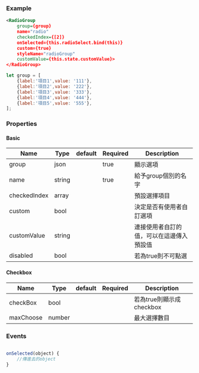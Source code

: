 
### Example
``` xml
<RadioGroup
	group={group}
	name="radio"
	checkedIndex={[2]}
	onSelected={this.radioSelect.bind(this)}
	custom={true}
	styleName="radioGroup"
	customValue={this.state.customValue}>
</RadioGroup>
```
``` js
let group = [
	{label:'項目1',value: '111'},
	{label:'項目2',value: '222'},
	{label:'項目3',value: '333'},
	{label:'項目4',value: '444'},
	{label:'項目5',value: '555'},
];
```
### Properties

#### Basic
|Name|Type|default|Required|Description|
|-------|--------|------|------|---|
|group|json||true|顯示選項|
|name|string||true|給予group個別的名字|
|checkedIndex|array|||預設選擇項目|
|custom|bool|||決定是否有使用者自訂選項|
|customValue|string|||連接使用者自訂的值，可以在這邊傳入預設值|
|disabled|bool|||若為true則不可點選|

#### Checkbox

|Name|Type|default|Required|Description|
|-------|--------|------|------|---|
|checkBox|bool|||若為true則顯示成checkbox|
|maxChoose|number|||最大選擇數目|
### Events

``` js

onSelected(object) {
	//傳進去的object		
}
```